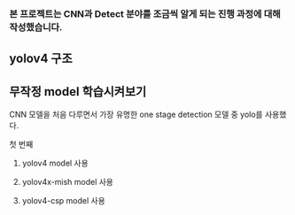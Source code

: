 ### 본 프로젝트는 CNN과 Detect 분야를 조금씩 알게 되는 진행 과정에 대해 작성했습니다.

## yolov4 구조




## 무작정 model 학습시켜보기
CNN 모델을 처음 다루면서 가장 유명한 one stage detection 모델 중 yolo를 사용했다.

첫 번째
1. yolov4 model 사용 


2. yolov4x-mish model 사용


3. yolov4-csp model 사용
